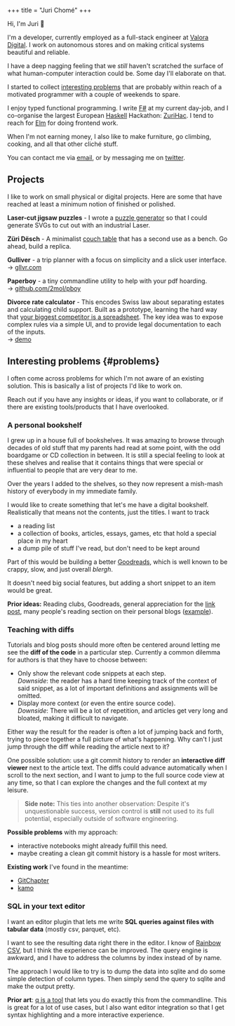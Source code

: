 +++
title = "Juri Chomé"
+++


Hi, I'm Juri 👋

I'm a developer, currently employed as a full-stack engineer at [Valora Digital](https://valora.digital/). I work on autonomous stores and on making critical systems beautiful and reliable.

I have a deep nagging feeling that we _still_ haven't scratched the surface of what human-computer interaction could be. Some day I'll elaborate on that.

I started to collect [interesting problems](#problems) that are probably within reach of a motivated programmer with a couple of weekends to spare.

I enjoy typed functional programming. I write [F#](https://fsharp.org/) at my current day-job, and I co-organise the largest European [Haskell](https://www.haskell.org/) Hackathon: [ZuriHac](http://zurihac.com/). I tend to reach for [Elm](https://elm-lang.org/) for doing frontend work.

When I'm not earning money, I also like to make furniture, go climbing, cooking, and all that other cliché stuff.

You can contact me via [email](mailto:juri@juricho.me), or by messaging me on [twitter](https://twitter.com/jurichome).


## Projects

I like to work on small physical or digital projects. Here are some that have reached at least a minimum notion of finished or polished.

**Laser-cut jigsaw puzzles** - I wrote a [puzzle generator](/posts/puzzle-generator) so that I could generate SVGs to cut out with an industrial Laser.

**Züri Dësch** - A minimalist [couch table](/zurich-table) that has a second use as a bench. Go ahead, build a replica.

**Gulliver** - a trip planner with a focus on simplicity and a slick user interface.
<br/>→ [gllvr.com](https://gllvr.com)

**Paperboy** - a tiny commandline utility to help with your pdf hoarding.
<br/>→ [github.com/2mol/pboy](https://github.com/2mol/pboy)

**Divorce rate calculator** - This encodes Swiss law about separating estates and calculating child support. Built as a prototype, learning the hard way that [your biggest competitor is a spreadsheet](https://grid.is/blog/your-biggest-competitor-is-a-spreadsheet). The key idea was to expose complex rules via a simple UI, and to provide legal documentation to each of the inputs.
<br/>→ [demo](https://2mol.gitlab.io/urechner)


## Interesting problems {#problems}

I often come across problems for which I'm not aware of an existing solution. This is basically a list of projects I'd like to work on.

Reach out if you have any insights or ideas, if you want to collaborate, or if there are existing tools/products that I have overlooked.


### A personal bookshelf

I grew up in a house full of bookshelves. It was amazing to browse through decades of old stuff that my parents had read at some point, with the odd boardgame or CD collection in between. It is still a special feeling to look at these shelves and realise that it contains things that were special or influential to people that are very dear to me.

Over the years I added to the shelves, so they now represent a mish-mash history of everybody in my immediate family.

I would like to create something that let's me have a digital bookshelf. Realistically that means not the contents, just the titles. I want to track

- a reading list
- a collection of books, articles, essays, games, etc that hold a special place in my heart
- a dump pile of stuff I've read, but don't need to be kept around

Part of this would be building a better [Goodreads](https://www.goodreads.com/), which is well known to be crappy, slow, and just overall _blergh_.

It doesn't need big social features, but adding a short snippet to an item would be great.

**Prior ideas:** Reading clubs, Goodreads, general appreciation for the [link post](https://patrickcollison.com/links), many people's reading section on their personal blogs ([example](https://hojberg.xyz/reads/)).


### Teaching with diffs

Tutorials and blog posts should more often be centered around letting me see the **diff of the code** in a particular step. Currently a common dilemma for authors is that they have to choose between:

- Only show the relevant code snippets at each step.
<br/>_Downside_: the reader has a hard time keeping track of the context of said snippet, as a lot of important definitions and assignments will be omitted.
- Display more context (or even the entire source code).
<br/>_Downside_: There will be a lot of repetition, and articles get very long and bloated, making it difficult to navigate.

Either way the result for the reader is often a lot of jumping back and forth, trying to piece together a full picture of what's happening. Why can't I just jump through the diff while reading the article next to it?

One possible solution: use a git commit history to render an **interactive diff viewer** next to the article text. The diffs could advance automatically when I scroll to the next section, and I want to jump to the full source code view at any time, so that I can explore the changes and the full context at my leisure.

> **Side note:** This ties into another observation: Despite it's unquestionable success, version control is **still** not used to its full potential, especially outside of software engineering.

**Possible problems** with my approach:

- interactive notebooks might already fulfill this need.
- maybe creating a clean git commit history is a hassle for most writers.


**Existing work** I've found in the meantime:

- [GitChapter](https://github.com/chrissound/GitChapter)
- [kamo](https://github.com/matsumonkie/kamo)


### SQL in your text editor

I want an editor plugin that lets me write **SQL queries against files with tabular data** (mostly csv, parquet, etc).

I want to see the resulting data right there in the editor. I know of [Rainbow CSV](https://marketplace.visualstudio.com/items?itemName=mechatroner.rainbow-csv), but I think the experience can be improved. The query engine is awkward, and I have to address the columns by index instead of by name.

The approach I would like to try is to dump the data into sqlite and do some simple detection of column types. Then simply send the query to sqlite and make the output pretty.

**Prior art**: [q is a tool](http://harelba.github.io/q/) that lets you do exactly this from the commandline. This is great for a lot of use cases, but I also want editor integration so that I get syntax highlighting and a more interactive experience.
